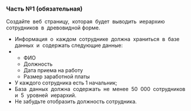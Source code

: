 <h3>Часть №1 (обязательная)</h3>
<p>Создайте  веб  страницу,  которая  будет  выводить  иерархию  сотрудников  в 
древовидной форме.</p>	
<ul>
	<li>Информация  о  каждом  сотруднике  должна  храниться  в  базе  данных  и 
содержать следующие данные:</li>
	<li>
		<ul>
			<li>ФИО</li>
			<li>Должность</li>
			<li>Дата приема на работу</li>
			<li>Размер заработной платы</li>
		</ul>
	</li>
	<li>У каждого сотрудника есть 1 начальник;</li>
	<li>База  данных  должна  содержать  не  менее  50  000  сотрудников  и  5  уровней 
иерархий.</li>
	<li>Не забудьте отобразить должность сотрудника.</li>
</ul>
